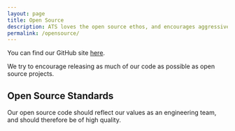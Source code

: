 ```yaml
---
layout: page
title: Open Source
description: ATS loves the open source ethos, and encourages aggressive open code releases.
permalink: /opensource/
---
```


You can find our GitHub site [here](https://github.com/atsid).

We try to encourage releasing as much of our code as possible as open source projects.

## Open Source Standards

Our open source code should reflect our values as an engineering team, and should therefore be of high quality.